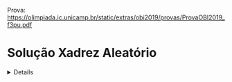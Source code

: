 Prova:
https://olimpiada.ic.unicamp.br/static/extras/obi2019/provas/ProvaOBI2019_f3pu.pdf

# Solução Xadrez Aleatório

<details>
<br>

Devemos imprimir a quantidade de estados válidos, observe que um estado difere de outro baseado na posição do rei e torres, assim, ignorando os peões, a quantidade de estados validos é a quantidade de maneiras diferentes que podemos posicionar o rei e as torres, dito isso, vamos começar dividimos o problema em 3 casos:

- **Nenhuma torre**:

	Nesse caso, apenas podemos colocar o rei em uma posição qualquer, como temos <img src="/tex/f9c4988898e7f532b9f826a75014ed3c.svg?invert_in_darkmode&sanitize=true" align=middle width=14.99998994999999pt height=22.465723500000017pt/> posições, teremos <img src="/tex/f9c4988898e7f532b9f826a75014ed3c.svg?invert_in_darkmode&sanitize=true" align=middle width=14.99998994999999pt height=22.465723500000017pt/> estados válidos.
	
- **Uma torre**:

	Nesse caso, colocando o rei em uma posição qualquer, teremos <img src="/tex/e35caf405a5e9b4afd75a0d338c4dc12.svg?invert_in_darkmode&sanitize=true" align=middle width=43.31036984999999pt height=22.465723500000017pt/> posições para a torre, assim a quantidade de estados validos é <img src="/tex/87499f70deb8975cc8badca4a42f3ae5.svg?invert_in_darkmode&sanitize=true" align=middle width=86.62073804999999pt height=24.65753399999998pt/>.
	
	Observe que <img src="/tex/301c6d035d65cf6cf11f43746b34896d.svg?invert_in_darkmode&sanitize=true" align=middle width=200.8443327pt height=28.92634470000001pt/>, ou seja, para casos assim, basta o arranjo da quantidade de espaços pela quantidade de peças. (Importante para o terceiro caso).
	
- **Duas torres**:

	Nesse caso, poderiamos continuar a ideia do caso anterior e supor que a quantidade de estados é <img src="/tex/7aa64964a527ae5da6a95a0d52d8c3d3.svg?invert_in_darkmode&sanitize=true" align=middle width=23.974960349999986pt height=27.6567522pt/>, no entanto temos a restrição que o rei deve estar entre as duas torre.
	
	Escolheremos uma das permutações possiveis dentro do <img src="/tex/7aa64964a527ae5da6a95a0d52d8c3d3.svg?invert_in_darkmode&sanitize=true" align=middle width=23.974960349999986pt height=27.6567522pt/>, por exemplo <img src="/tex/c7511ce56cd9c8457f7a29917f39df8d.svg?invert_in_darkmode&sanitize=true" align=middle width=37.46952164999999pt height=22.831056599999986pt/> tal que  <img src="/tex/a0df3e69d81102c043d9e2195f1242e2.svg?invert_in_darkmode&sanitize=true" align=middle width=104.52398219999998pt height=22.831056599999986pt/>, observe que <img src="/tex/c7511ce56cd9c8457f7a29917f39df8d.svg?invert_in_darkmode&sanitize=true" align=middle width=37.46952164999999pt height=22.831056599999986pt/> não estão nescessariamente em ordem, no entanto escolheremos o menor e o maior valor para serem colocadas as torres e o outro valor será colocado o rei, assim, satisfazemos a condição.
	
	No entanto o que difere a permutação acima de <img src="/tex/e3a0397c492933cfe6ce5a1d9dc585db.svg?invert_in_darkmode&sanitize=true" align=middle width=37.46952164999999pt height=22.831056599999986pt/>? absolutamente nada, o maior e o menor número, que são os mesmos, ainda serão torres e o outro número o rei. (observe que as duas permutações são validas e diferentes dentro do arranjo devido a ordem diferente dos fatores).
	
	Portanto, basta eliminarmos as permutações nos quais os números se repetem, o que é feito pela combinação.
    
	Logo o número de casos possiveis é <img src="/tex/c9b1b58e3ec66037be0f2879e47a7432.svg?invert_in_darkmode&sanitize=true" align=middle width=237.23312414999998pt height=33.20539859999999pt/>.

### Código:

<details>
<summary>C++</summary>
<br>
	
``` C++
#include <bits/stdc++.h>
using namespace std;

#define ll long long

int main() {
    ll n, t;
    cin >> n >> t;

    if (t == 0) cout << n << endl;
    else if (t == 1) cout << n * (n-1) << endl;
    else if (t == 2) cout << (n * (n-1) * (n-2))/6 << endl;
}
```

</details>
<details>
<summary>Python3</summary>
<br>

``` python
n, t = map(int, input().split())

if t == 0:
	print(n)
else if t == 1:
	print(n * (n-1))
else if t == 2:
	print((n * (n-1) * (n-2))/6)
```

</details>

</details>

